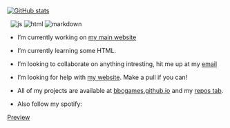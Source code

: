 [![GitHub stats](https://github-readme-stats.vercel.app/api?username=bbcunblocked)](https://bbcunblocked.github.io)


  <img alt="" src="https://img.shields.io/badge/Listens%20to-Spotify-blue/?logo=spotify&logoColor=warning&color=1DB954">
  <img alt="" src="https://img.shields.io/badge/Editor-VS%20Code-blue/?logo=visualstudiocode&logoColor=blue&color=blue">
  <img src="https://img.shields.io/badge/Knows-JavaScript-blue/?logo=javascript&logoColor=warning&color=yellow" alt="js">
  <img src="https://img.shields.io/badge/Knows-HTML-blue/?logo=html5&logoColor=warning&color=orange" alt="html">
  <img src="https://img.shields.io/badge/Knows-MarkDown-FFF?logo=markdown" alt="markdown">
  
- I’m currently working on [my main website](https://github.com/bbcgames/bbcgames.github.io)

- I’m currently learning some HTML.

- I’m looking to collaborate on anything intresting, hit me up at my [email](mailto:cetoppins1@gmail.com)

- I’m looking for help with [my website](https://github.com/bbcgames/bbcgames.github.io/). Make a pull if you can!

- All of my projects are available at [bbcgames.github.io](https://bbcgames.github.io/) and my [repos tab](https://github.com/bbcgames?tab=repositories).

- Also follow my spotify:

[Preview](https://open.spotify.com/embed-legacy/artist/09sUeRJ1zt4ApzCJ39Hm7Y?utm_source=generator&theme=0)
